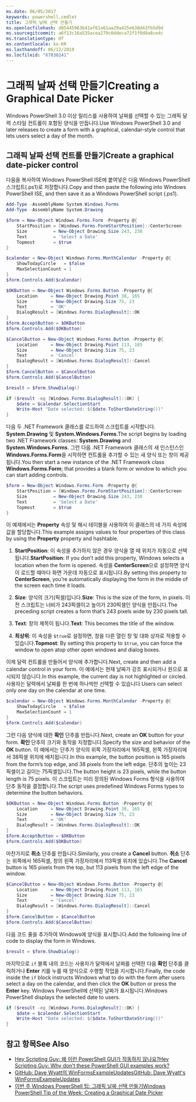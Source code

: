 ```yaml
---
ms.date: 06/05/2017
keywords: powershell,cmdlet
title: 그래픽 날짜 선택 만들기
ms.openlocfilehash: d05445963b41af61a61aa29a425e638d43fb5d9d
ms.sourcegitcommit: a6f13c16a535acea279c0ddeca72f1f0d8a8ce4c
ms.translationtype: HT
ms.contentlocale: ko-KR
ms.lasthandoff: 06/12/2019
ms.locfileid: "67030241"
---
```

# <a name="creating-a-graphical-date-picker"></a><span data-ttu-id="16c57-103">그래픽 날짜 선택 만들기</span><span class="sxs-lookup"><span data-stu-id="16c57-103">Creating a Graphical Date Picker</span></span>

<span data-ttu-id="16c57-104">Windows PowerShell 3.0 이상 릴리스를 사용하여 날짜를 선택할 수 있는 그래픽 달력 스타일 컨트롤이 포함된 양식을 만듭니다.</span><span class="sxs-lookup"><span data-stu-id="16c57-104">Use Windows PowerShell 3.0 and later releases to create a form with a graphical, calendar-style control that lets users select a day of the month.</span></span>

## <a name="create-a-graphical-date-picker-control"></a><span data-ttu-id="16c57-105">그래픽 날짜 선택 컨트롤 만들기</span><span class="sxs-lookup"><span data-stu-id="16c57-105">Create a graphical date-picker control</span></span>

<span data-ttu-id="16c57-106">다음을 복사하여 Windows PowerShell ISE에 붙여넣은 다음 Windows PowerShell 스크립트(.ps1)로 저장합니다.</span><span class="sxs-lookup"><span data-stu-id="16c57-106">Copy and then paste the following into Windows PowerShell ISE, and then save it as a Windows PowerShell script (.ps1).</span></span>

```powershell
Add-Type -AssemblyName System.Windows.Forms
Add-Type -AssemblyName System.Drawing

$form = New-Object Windows.Forms.Form -Property @{
    StartPosition = [Windows.Forms.FormStartPosition]::CenterScreen
    Size          = New-Object Drawing.Size 243, 230
    Text          = 'Select a Date'
    Topmost       = $true
}

$calendar = New-Object Windows.Forms.MonthCalendar -Property @{
    ShowTodayCircle   = $false
    MaxSelectionCount = 1
}
$form.Controls.Add($calendar)

$OKButton = New-Object Windows.Forms.Button -Property @{
    Location     = New-Object Drawing.Point 38, 165
    Size         = New-Object Drawing.Size 75, 23
    Text         = 'OK'
    DialogResult = [Windows.Forms.DialogResult]::OK
}
$form.AcceptButton = $OKButton
$form.Controls.Add($OKButton)

$CancelButton = New-Object Windows.Forms.Button -Property @{
    Location     = New-Object Drawing.Point 113, 165
    Size         = New-Object Drawing.Size 75, 23
    Text         = 'Cancel'
    DialogResult = [Windows.Forms.DialogResult]::Cancel
}
$form.CancelButton = $CancelButton
$form.Controls.Add($CancelButton)

$result = $form.ShowDialog()

if ($result -eq [Windows.Forms.DialogResult]::OK) {
    $date = $calendar.SelectionStart
    Write-Host "Date selected: $($date.ToShortDateString())"
}
```

<span data-ttu-id="16c57-107">다음 두 .NET Framework 클래스를 로드하여 스크립트를 시작합니다. **System.Drawing** 및 **System.Windows.Forms**.</span><span class="sxs-lookup"><span data-stu-id="16c57-107">The script begins by loading two .NET Framework classes: **System.Drawing** and **System.Windows.Forms**.</span></span>
<span data-ttu-id="16c57-108">그런 다음 .NET Framework 클래스의 새 인스턴스인 **Windows.Forms.Form**을 시작하면 컨트롤을 추가할 수 있는 새 양식 또는 창이 제공됩니다.</span><span class="sxs-lookup"><span data-stu-id="16c57-108">You then start a new instance of the .NET Framework class **Windows.Forms.Form**; that provides a blank form or window to which you can start adding controls.</span></span>

```powershell
$form = New-Object Windows.Forms.Form -Property @{
    StartPosition = [Windows.Forms.FormStartPosition]::CenterScreen
    Size          = New-Object Drawing.Size 243, 230
    Text          = 'Select a Date'
    Topmost       = $true
}
```

<span data-ttu-id="16c57-109">이 예제에서는 **Property** 속성 및 해시 테이블을 사용하여 이 클래스의 네 가지 속성에 값을 할당합니다.</span><span class="sxs-lookup"><span data-stu-id="16c57-109">This example assigns values to four properties of this class by using the **Property** property and hashtable.</span></span>

1. <span data-ttu-id="16c57-110">**StartPosition**: 이 속성을 추가하지 않은 경우 양식을 열 때 위치가 자동으로 선택됩니다.</span><span class="sxs-lookup"><span data-stu-id="16c57-110">**StartPosition**: If you don’t add this property, Windows selects a location when the form is opened.</span></span>
   <span data-ttu-id="16c57-111">속성을 **CenterScreen**으로 설정하면 양식이 로드할 때마다 화면 가운데 자동으로 표시됩니다.</span><span class="sxs-lookup"><span data-stu-id="16c57-111">By setting this property to **CenterScreen**, you’re automatically displaying the form in the middle of the screen each time it loads.</span></span>

2. <span data-ttu-id="16c57-112">**Size**: 양식의 크기(픽셀)입니다.</span><span class="sxs-lookup"><span data-stu-id="16c57-112">**Size**: This is the size of the form, in pixels.</span></span>
   <span data-ttu-id="16c57-113">이전 스크립트는 너비가 243픽셀이고 높이가 230픽셀인 양식을 만듭니다.</span><span class="sxs-lookup"><span data-stu-id="16c57-113">The preceding script creates a form that’s 243 pixels wide by 230 pixels tall.</span></span>

3. <span data-ttu-id="16c57-114">**Text**: 창의 제목이 됩니다.</span><span class="sxs-lookup"><span data-stu-id="16c57-114">**Text**: This becomes the title of the window.</span></span>

4. <span data-ttu-id="16c57-115">**최상위**: 이 속성을 `$true`로 설정하면, 창을 다른 열린 창 및 대화 상자로 적용할 수 있습니다.</span><span class="sxs-lookup"><span data-stu-id="16c57-115">**Topmost**: By setting this property to `$true`, you can force the window to open atop other open windows and dialog boxes.</span></span>

<span data-ttu-id="16c57-116">이제 달력 컨트롤을 만들어서 양식에 추가합니다.</span><span class="sxs-lookup"><span data-stu-id="16c57-116">Next, create and then add a calendar control in your form.</span></span>
<span data-ttu-id="16c57-117">이 예에서는 현재 날짜가 강조 표시되거나 원으로 표시되지 않습니다.</span><span class="sxs-lookup"><span data-stu-id="16c57-117">In this example, the current day is not highlighted or circled.</span></span>
<span data-ttu-id="16c57-118">사용자는 달력에서 날짜를 한 번에 하나씩만 선택할 수 있습니다.</span><span class="sxs-lookup"><span data-stu-id="16c57-118">Users can select only one day on the calendar at one time.</span></span>

```powershell
$calendar = New-Object Windows.Forms.MonthCalendar -Property @{
    ShowTodayCircle   = $false
    MaxSelectionCount = 1
}
$form.Controls.Add($calendar)
```

<span data-ttu-id="16c57-119">그런 다음 양식에 대한 **확인** 단추를 만듭니다.</span><span class="sxs-lookup"><span data-stu-id="16c57-119">Next, create an **OK** button for your form.</span></span>
<span data-ttu-id="16c57-120">**확인** 단추의 크기와 동작을 지정합니다.</span><span class="sxs-lookup"><span data-stu-id="16c57-120">Specify the size and behavior of the **OK** button.</span></span>
<span data-ttu-id="16c57-121">이 예에서는 단추가 양식의 위쪽 가장자리에서 165픽셀, 왼쪽 가장자리에서 38픽셀 위치에 배치됩니다.</span><span class="sxs-lookup"><span data-stu-id="16c57-121">In this example, the button position is 165 pixels from the form’s top edge, and 38 pixels from the left edge.</span></span>
<span data-ttu-id="16c57-122">단추의 높이는 23픽셀이고 길이는 75픽셀입니다.</span><span class="sxs-lookup"><span data-stu-id="16c57-122">The button height is 23 pixels, while the button length is 75 pixels.</span></span>
<span data-ttu-id="16c57-123">이 스크립트는 미리 정의된 Windows Forms 형식을 사용하여 단추 동작을 결정합니다.</span><span class="sxs-lookup"><span data-stu-id="16c57-123">The script uses predefined Windows Forms types to determine the button behaviors.</span></span>

```powershell
$OKButton = New-Object Windows.Forms.Button -Property @{
    Location     = New-Object Drawing.Point 38, 165
    Size         = New-Object Drawing.Size 75, 23
    Text         = 'OK'
    DialogResult = [Windows.Forms.DialogResult]::OK
}
$form.AcceptButton = $OKButton
$form.Controls.Add($OKButton)
```

<span data-ttu-id="16c57-124">마찬가지로 **취소** 단추를 만듭니다.</span><span class="sxs-lookup"><span data-stu-id="16c57-124">Similarly, you create a **Cancel** button.</span></span>
<span data-ttu-id="16c57-125">**취소** 단추는 위쪽에서 165픽셀, 창의 왼쪽 가장자리에서 113픽셀 위치에 있습니다.</span><span class="sxs-lookup"><span data-stu-id="16c57-125">The **Cancel** button is 165 pixels from the top, but 113 pixels from the left edge of the window.</span></span>

```powershell
$CancelButton = New-Object Windows.Forms.Button -Property @{
    Location     = New-Object Drawing.Point 113, 165
    Size         = New-Object Drawing.Size 75, 23
    Text         = 'Cancel'
    DialogResult = [Windows.Forms.DialogResult]::Cancel
}
$form.CancelButton = $CancelButton
$form.Controls.Add($CancelButton)
```

<span data-ttu-id="16c57-126">다음 코드 줄을 추가하여 Windows에 양식을 표시합니다.</span><span class="sxs-lookup"><span data-stu-id="16c57-126">Add the following line of code to display the form in Windows.</span></span>

```powershell
$result = $form.ShowDialog()
```

<span data-ttu-id="16c57-127">마지막으로 `if` 블록 내의 코드는 사용자가 달력에서 날짜를 선택한 다음 **확인** 단추를 클릭하거나 **Enter** 키를 누를 때 양식으로 수행할 작업을 지시합니다.</span><span class="sxs-lookup"><span data-stu-id="16c57-127">Finally, the code inside the `if` block instructs Windows what to do with the form after users select a day on the calendar, and then click the **OK** button or press the **Enter** key.</span></span>
<span data-ttu-id="16c57-128">Windows PowerShell에 선택된 날짜가 표시됩니다.</span><span class="sxs-lookup"><span data-stu-id="16c57-128">Windows PowerShell displays the selected date to users.</span></span>

```powershell
if ($result -eq [Windows.Forms.DialogResult]::OK) {
    $date = $calendar.SelectionStart
    Write-Host "Date selected: $($date.ToShortDateString())"
}
```

## <a name="see-also"></a><span data-ttu-id="16c57-129">참고 항목</span><span class="sxs-lookup"><span data-stu-id="16c57-129">See Also</span></span>

- [<span data-ttu-id="16c57-130">Hey Scripting Guy:  왜 이런 PowerShell GUI가 작동하지 않나요?</span><span class="sxs-lookup"><span data-stu-id="16c57-130">Hey Scripting Guy:  Why don’t these PowerShell GUI examples work?</span></span>](https://go.microsoft.com/fwlink/?LinkId=506644)
- [<span data-ttu-id="16c57-131">GitHub: Dave Wyatt의 WinFormsExampleUpdates</span><span class="sxs-lookup"><span data-stu-id="16c57-131">GitHub: Dave Wyatt's WinFormsExampleUpdates</span></span>](https://github.com/dlwyatt/WinFormsExampleUpdates)
- [<span data-ttu-id="16c57-132">이번 주 Windows PowerShell 팁:  그래픽 날짜 선택 만들기</span><span class="sxs-lookup"><span data-stu-id="16c57-132">Windows PowerShell Tip of the Week:  Creating a Graphical Date Picker</span></span>](https://technet.microsoft.com/library/ff730942.aspx)
